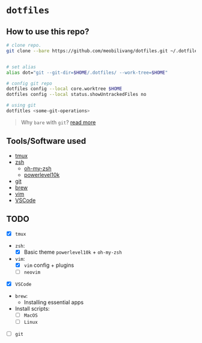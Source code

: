 # `dotfiles`

## How to use this repo?

```bash
# clone repo. 
git clone --bare https://github.com/meobilivang/dotfiles.git ~/.dotfiles


# set alias
alias dot="git --git-dir=$HOME/.dotfiles/ --work-tree=$HOME"

# config git repo
dotfiles config --local core.worktree $HOME
dotfiles config --local status.showUntrackedFiles no

# using git
dotfitles <some-git-operations>
```

> Why `bare` with `git`?  [read more](https://engineeringwith.kalkayan.io/series/developer-experience/storing-dotfiles-with-git-this-is-the-way/)

## Tools/Software used

- [tmux](https://github.com/tmux/tmux)
- [zsh](https://www.zsh.org/)
    - [oh-my-zsh](https://ohmyz.sh/)
    - [powerlevel10k](https://github.com/romkatv/powerlevel10k)
- [git](https://git-scm.com/)
- [brew](https://brew.sh/)
- [vim](https://www.vim.org/)
- [VSCode](https://code.visualstudio.com/)

## TODO

- [X] `tmux`
- `zsh`:
    - [X] Basic theme `powerlevel10k` + `oh-my-zsh`
- `vim`:
    - [X] `vim` config + plugins
    - [ ] `neovim`
- [X] `VSCode`
- `brew`:
    - Installing essential apps
- Install scripts:
    - [ ] `MacOS`
    - [ ] `Linux`
- [ ] `git`
